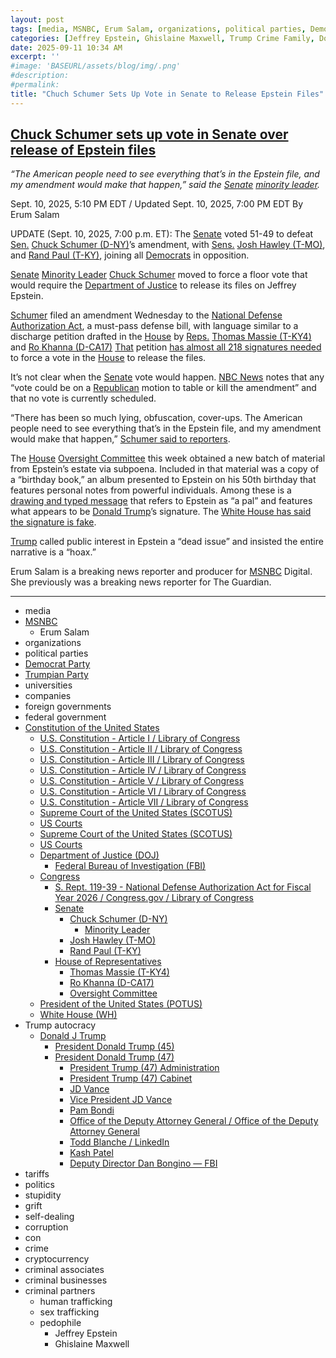 ```yaml
---
layout: post
tags: [media, MSNBC, Erum Salam, organizations, political parties, Democrat Party, Trumpian Party, universities, companies, foreign governments, federal government, Constitution of the United States, U.S. Constitution - Article I / Library of Congress, U.S. Constitution - Article II / Library of Congress, U.S. Constitution - Article III / Library of Congress, U.S. Constitution - Article IV / Library of Congress, U.S. Constitution - Article V / Library of Congress, U.S. Constitution - Article VI / Library of Congress, U.S. Constitution - Article VII / Library of Congress, Supreme Court of the United States (SCOTUS), US Courts, Supreme Court of the United States (SCOTUS), US Courts, Department of Justice (DOJ), Federal Bureau of Investigation (FBI), Congress, S. Rept. 119-39 - National Defense Authorization Act for Fiscal Year 2026 / Congress.gov / Library of Congress, Senate, Chuck Schumer (D-NY), Minority Leader, Josh Hawley (T-MO), Rand Paul (T-KY), House of Representatives, Thomas Massie (T-KY4), Ro Khanna (D-CA17), Oversight Committee, President of the United States (POTUS), White House (WH), Trump autocracy, Donald J Trump, President Donald Trump (45), President Donald Trump (47), President Trump (47) Administration, President Trump (47) Cabinet, JD Vance, Vice President JD Vance, Pam Bondi, Office of the Deputy Attorney General / Office of the Deputy Attorney General, Todd Blanche / LinkedIn, Kash Patel, Deputy Director Dan Bongino — FBI, tariffs, politics, stupidity, grift, self-dealing, corruption, con, crime, cryptocurrency, criminal associates, criminal businesses, criminal partners, human trafficking, sex trafficking, pedophile, Jeffrey Epstein, Ghislaine Maxwell]
categories: [Jeffrey Epstein, Ghislaine Maxwell, Trump Crime Family, Donald Trump]
date: 2025-09-11 10:34 AM
excerpt: ''
#image: 'BASEURL/assets/blog/img/.png'
#description:
#permalink:
title: "Chuch Schumer Sets Up Vote in Senate to Release Epstein Files"
---
```



## [Chuck Schumer sets up vote in Senate over release of Epstein files](https://www.msnbc.com/top-stories/latest/epstein-files-senate-chuck-schumer-rcna230421)

*“The American people need to see everything that’s in the Epstein file, and my amendment would make that happen,” said the [Senate](https://www.senate.gov/) [minority leader](https://bioguide.congress.gov/search/bio/S000148).*

Sept. 10, 2025, 5:10 PM EDT / Updated Sept. 10, 2025, 7:00 PM EDT
By Erum Salam

UPDATE (Sept. 10, 2025, 7:00 p.m. ET): The [Senate](https://www.senate.gov/) voted 51-49 to defeat [Sen.](https://www.senate.gov/) [Chuck Schumer (D-NY)](https://www.schumer.senate.gov/)’s amendment, with [Sens.](https://www.senate.gov/) [Josh Hawley (T-MO)](https://www.hawley.senate.gov/), and [Rand Paul (T-KY)](https://www.paul.senate.gov/), joining all [Democrats](https://www.democrats.org/) in opposition.

[Senate](https://www.senate.gov/) [Minority Leader](https://bioguide.congress.gov/search/bio/S000148) [Chuck Schumer](https://www.schumer.senate.gov/) moved to force a floor vote that would require the [Department of Justice](https://www.justice.gov/) to release its files on Jeffrey Epstein.

[Schumer](https://www.schumer.senate.gov/) filed an amendment Wednesday to the [National Defense Authorization Act](https://www.congress.gov/committee-report/119th-congress/senate-report/39/1), a must-pass defense bill, with language similar to a discharge petition drafted in the [House](https://www.house.gov/) by [Reps.](https://www.house.gov/) [Thomas Massie (T-KY4)](https://massie.house.gov/) and [Ro Khanna (D-CA17)](https://khanna.house.gov/) [That](https://x.com/UVU/status/1965856814320300326) petition [has almost all 218 signatures needed](https://www.nytimes.com/2025/09/09/us/politics/epstein-house-vote.html) to force a vote in the [House](https://www.house.gov/) to release the files.

It’s not clear when the [Senate](https://www.senate.gov/) vote would happen. [NBC News](https://www.nbcnews.com/) notes that any “vote could be on a [Republican](https://www.gop.com/) motion to table or kill the amendment” and that no vote is currently scheduled.

“There has been so much lying, obfuscation, cover-ups. The American people need to see everything that’s in the Epstein file, and my amendment would make that happen,” [Schumer said to reporters](https://www.c-span.org/clip/news-conference/sen-schumer-files-amendment-to-release-epstein-files/5171597).

The [House](https://www.house.gov/) [Oversight Committee](https://oversight.house.gov/) this week obtained a new batch of material from Epstein’s estate via subpoena. Included in that material was a copy of a “birthday book,” an album presented to Epstein on his 50th birthday that features personal notes from powerful individuals. Among these is a [drawing and typed message](https://www.msnbc.com/top-stories/latest/epstein-birthday-book-trump-drawing-house-oversight-rcna229846) that refers to Epstein as “a pal” and features what appears to be [Donald Trump](https://www.donaldjtrump.com/)’s signature. The [White House has said the signature is fake](https://www.msnbc.com/rachel-maddow-show/maddowblog/white-house-jeffrey-epstein-birthday-book-donald-trump-rcna230024).

[Trump](https://www.donaldjtrump.com/) called public interest in Epstein a “dead issue” and insisted the entire narrative is a “hoax.”

Erum Salam is a breaking news reporter and producer for [MSNBC](https://www.msnbc.com/) Digital. She previously was a breaking news reporter for The Guardian.

----
- media
- [MSNBC](https://www.msnbc.com/)
    - Erum Salam
- organizations
- political parties
- [Democrat Party](https://www.democrats.org/)
- [Trumpian Party](https://www.gop.com/)
- universities
- companies
- foreign governments
- federal government
- [Constitution of the United States](https://constitution.congress.gov/constitution/)
    - [U.S. Constitution - Article I / Library of Congress](https://constitution.congress.gov/constitution/article-1/)
    - [U.S. Constitution - Article II / Library of Congress](https://constitution.congress.gov/constitution/article-2/)
    - [U.S. Constitution - Article III / Library of Congress](https://constitution.congress.gov/constitution/article-3/)
    - [U.S. Constitution - Article IV / Library of Congress](https://constitution.congress.gov/constitution/article-4/)
    - [U.S. Constitution - Article V / Library of Congress](https://constitution.congress.gov/constitution/article-5/)
    - [U.S. Constitution - Article VI / Library of Congress](https://constitution.congress.gov/constitution/article-6/)
    - [U.S. Constitution - Article VII / Library of Congress](https://constitution.congress.gov/constitution/article-7/)
    - [Supreme Court of the United States (SCOTUS)](https://www.supremecourt.gov/)
    - [US Courts](https://www.uscourts.gov/)
    - [Supreme Court of the United States (SCOTUS)](https://www.supremecourt.gov/)
    - [US Courts](https://www.uscourts.gov/)
    - [Department of Justice (DOJ)](https://www.justice.gov/)
        - [Federal Bureau of Investigation (FBI)](https://www.fbi.gov/)
    - [Congress](https://www.congress.gov/)
        - [S. Rept. 119-39 - National Defense Authorization Act for Fiscal Year 2026 / Congress.gov / Library of Congress](https://www.congress.gov/committee-report/119th-congress/senate-report/39/1)
        - [Senate](https://www.senate.gov/)
            - [Chuck Schumer (D-NY)](https://www.schumer.senate.gov/)
                - [Minority Leader](https://bioguide.congress.gov/search/bio/S000148)
            - [Josh Hawley (T-MO)](https://www.hawley.senate.gov/)
            - [Rand Paul (T-KY)](https://www.paul.senate.gov/)
        - [House of Representatives](https://www.house.gov/)
            - [Thomas Massie (T-KY4)](https://massie.house.gov/)
            - [Ro Khanna (D-CA17)](https://khanna.house.gov/)
            - [Oversight Committee](https://oversight.house.gov/)
     - [President of the United States (POTUS)](https://www.whitehouse.gov/)
    - [White House (WH)](https://www.whitehouse.gov/)
- Trump autocracy 
    - [Donald J Trump](https://www.donaldjtrump.com/)
        - [President Donald Trump (45)](https://trumpwhitehouse.archives.gov/)
        - [President Donald Trump (47)](https://www.whitehouse.gov/administration/donald-j-trump/)
            - [President Trump (47) Administration](https://www.whitehouse.gov/administration/)
            - [President Trump (47) Cabinet](https://www.whitehouse.gov/administration/the-cabinet/)
            - [JD Vance](https://www.linkedin.com/in/jd-vance-770a9047/)
            - [Vice President JD Vance](https://www.whitehouse.gov/administration/jd-vance/)
            - [Pam Bondi](https://www.justice.gov/ag/staff-profile/meet-attorney-general)
            - [Office of the Deputy Attorney General / Office of the Deputy Attorney General](https://www.justice.gov/dag)
            - [Todd Blanche / LinkedIn](https://www.linkedin.com/in/toddblanche/)
            - [Kash Patel](https://www.fbi.gov/about/leadership-and-structure/director-patel)
            - [Deputy Director Dan Bongino — FBI](https://www.fbi.gov/about/leadership-and-structure/deputy-director-dan-bongino)
- tariffs
- politics
- stupidity
- grift
- self-dealing
- corruption
- con
- crime
- cryptocurrency 
- criminal associates
- criminal businesses
- criminal partners
    - human trafficking 
    - sex trafficking 
    - pedophile 
        - Jeffrey Epstein 
        - Ghislaine Maxwell
